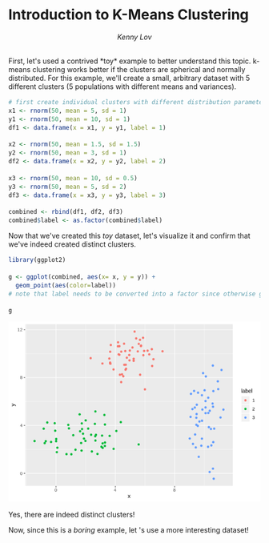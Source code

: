 **Introduction to K-Means Clustering**
======================================

<p style="text-align:center;">
<em>Kenny Lov</em><br><br>

</p>
First, let's used a contrived *toy* example to better understand this topic. k-means clustering works better if the clusters are spherical and normally distributed. For this example, we'll create a small, arbitrary dataset with 5 different clusters (5 populations with different means and variances).

``` r
# first create individual clusters with different distribution parameters
x1 <- rnorm(50, mean = 5, sd = 1)
y1 <- rnorm(50, mean = 10, sd = 1)
df1 <- data.frame(x = x1, y = y1, label = 1)

x2 <- rnorm(50, mean = 1.5, sd = 1.5)
y2 <- rnorm(50, mean = 3, sd = 1)
df2 <- data.frame(x = x2, y = y2, label = 2)

x3 <- rnorm(50, mean = 10, sd = 0.5)
y3 <- rnorm(50, mean = 5, sd = 2)
df3 <- data.frame(x = x3, y = y3, label = 3)

combined <- rbind(df1, df2, df3)
combined$label <- as.factor(combined$label)
```

Now that we've created this *toy* dataset, let's visualize it and confirm that we've indeed created distinct clusters.

``` r
library(ggplot2)

g <- ggplot(combined, aes(x= x, y = y)) +
  geom_point(aes(color=label)) 
# note that label needs to be converted into a factor since otherwise ggplot will interpret it as a continuous variable when it really isn't!

g
```

![](images/unnamed-chunk-4-1.png)

Yes, there are indeed distinct clusters!

Now, since this is a *boring* example, let 's use a more interesting dataset!
